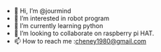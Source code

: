 - 👋 Hi, I’m @jourmind
- 👀 I’m interested in robot program
- 🌱 I’m currently learning python
- 💞️ I’m looking to collaborate on raspberry pi HAT.
- 📫 How to reach me :cheney1980@gmail.com

<!---
jourmind/jourmind is a ✨ special ✨ repository because its `README.md` (this file) appears on your GitHub profile.
You can click the Preview link to take a look at your changes.
--->
